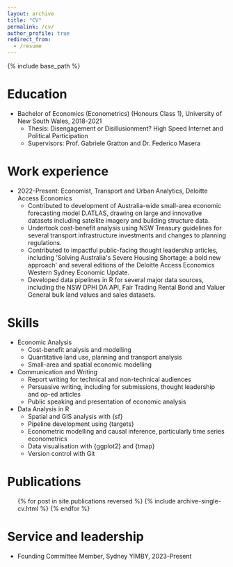 ```yaml
---
layout: archive
title: "CV"
permalink: /cv/
author_profile: true
redirect_from:
  - /resume
---
```


{% include base_path %}

Education
======
* Bachelor of Economics (Econometrics) (Honours Class 1), University of New South Wales, 2018-2021
  * Thesis: Disengagement or Disillusionment? High Speed Internet and Political Participation
  * Supervisors: Prof. Gabriele Gratton and Dr. Federico Masera

Work experience
======
* 2022-Present: Economist, Transport and Urban Analytics, Deloitte Access Economics
  * Contributed to development of Australia-wide small-area economic forecasting model D.ATLAS, drawing on large and innovative datasets including satellite imagery and building structure data.
  * Undertook cost-benefit analysis using NSW Treasury guidelines for several transport infrastructure investments and changes to planning regulations.  
  * Contributed to impactful public-facing thought leadership articles, including 'Solving Australia's Severe Housing Shortage: a bold new approach' and several editions of the Deloitte Access Economics Western Sydney Economic Update.
  * Developed data pipelines in R for several major data sources, including the NSW DPHI DA API, Fair Trading Rental Bond and Valuer General bulk land values and sales datasets. 

  
Skills
======
* Economic Analysis
  * Cost-benefit analysis and modelling
  * Quantitative land use, planning and transport analysis
  * Small-area and spatial economic modelling
* Communication and Writing
  * Report writing for technical and non-technical audiences
  * Persuasive writing, including for submissions, thought leadership and op-ed articles
  * Public speaking and presentation of economic analysis 
* Data Analysis in R
  * Spatial and GIS analysis with {sf} 
  * Pipeline development using {targets}
  * Econometric modelling and causal inference, particularly time series econometrics
  * Data visualisation with {ggplot2} and {tmap}
  * Version control with Git
  



Publications
======
  <ul>{% for post in site.publications reversed %}
    {% include archive-single-cv.html %}
  {% endfor %}</ul>
  

Service and leadership
======
* Founding Committee Member, Sydney YIMBY, 2023-Present
